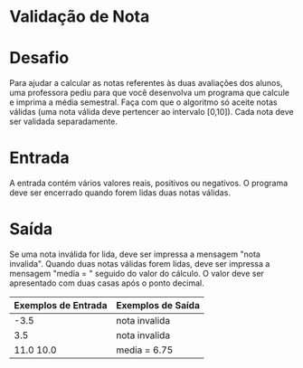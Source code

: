 # Validação de Nota 

# Desafio
Para ajudar a calcular as notas referentes às duas avaliações dos alunos, uma professora pediu para que você desenvolva um programa que calcule e imprima a média semestral. Faça com que o algoritmo só aceite notas válidas (uma nota válida deve pertencer ao intervalo [0,10]). Cada nota deve ser validada separadamente.

# Entrada
A entrada contém vários valores reais, positivos ou negativos. O programa deve ser encerrado quando forem lidas duas notas válidas.

# Saída
Se uma nota inválida  for lida, deve ser impressa a mensagem "nota invalida".
Quando duas notas válidas forem lidas, deve ser impressa a mensagem "media = " seguido do valor do cálculo. O valor deve ser apresentado com duas casas após o ponto decimal.

Exemplos de Entrada	  | Exemplos de Saída
--------- | ------
-3.5 | nota invalida
3.5 | nota invalida
11.0 10.0 | media = 6.75 